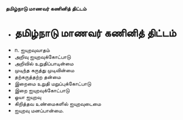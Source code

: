 **தமிழ்நாடு மாணவர் கணினித் திட்டம்**
- # தமிழ்நாடு மாணவர் கணினித் திட்டம்
- n. ஐயுறவுவாதம்
- அறிவு ஐயுறவுக்கோட்பாடு
- அறிவில் உறுதிப்பாடின்மை
- முடிந்த கருத்து முடிவின்மை
- தற்கருத்தற்ற தன்மை
- இறைமை உறுதி மறுப்புக்கோட்பாடு
- இறை ஐயுறவுக்கோட்பாடு
- ஓயா ஐயுறவு
- கிறித்தவ உண்மைகளில் ஐயுறவுடைமை
- ஐயுறவு மனப்பான்மை.

